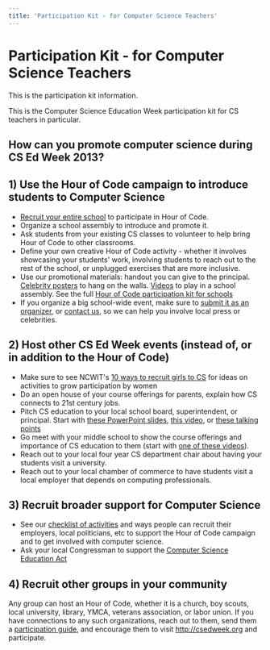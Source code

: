 ```yaml
---
title: 'Participation Kit - for Computer Science Teachers' 
---
```

# Participation Kit - for Computer Science Teachers

This is the participation kit information.  

This is the Computer Science Education Week participation kit for CS teachers in particular.

## How can you promote computer science during CS Ed Week 2013?

## 1) Use the Hour of Code campaign to introduce students to Computer Science

- [Recruit your entire school](http://csedweek.org/school) to participate in Hour of Code. 
- Organize a school assembly to introduce and promote it.
- Ask students from your existing CS classes to volunteer to help bring Hour of Code to other classrooms.
- Define your own creative Hour of Code activity - whether it involves showcasing your students' work, involving students to reach out to the rest of the school, or unplugged exercises that are more inclusive.
- Use our promotional materials: handout you can give to the principal. [Celebrity posters](http://csedweek.org/posters) to hang on the walls. [Videos](http://csedweek.org/videos) to play in a school assembly. See the full [Hour of Code participation kit for schools](http://csedweek.org/school)
- If you organize a big school-wide event, make sure to [submit it as an organizer](http://csedweek.org/participate), or [contact us](http://csedweek.org/contact), so we can help you involve local press or celebrities.

## 2) Host other CS Ed Week events (instead of, or in addition to the Hour of Code)

- Make sure to see NCWIT's [10 ways to recruit girls to CS](https://www.ncwit.org/resources/top-10-ways-recruiting-high-school-women-your-computing-classes/top-10-ways-recruiting) for ideas on activities to grow participation by women
- Do an open house of your course offerings for parents, explain how CS connects to 21st century jobs.
- Pitch CS education to your local school board, superintendent, or principal. Start with [these PowerPoint slides](/files/CS-pitch-basic-stats.pptx), [this video](http://www.youtube.com/watch?v=MwLXrN0Yguk&feature=c4-overview-vl&list=PLzdnOPI1iJNe1WmdkMG-Ca8cLQpdEAL7Q), or [these talking points](http://www.ncwit.org/resources/moving-beyond-computer-literacy-why-schools-should-teach-computer-science)
- Go meet with your middle school to show the course offerings and importance of CS education to them (start with [one of these videos](http://csedweek.org/videos)).
- Reach out to your local four year CS department chair about having your students visit a university.
- Reach out to your local chamber of commerce to have students visit a local employer that depends on computing professionals.


## 3) Recruit broader support for Computer Science

- See our [checklist of activities](http://csedweek.org/thanks/individuals) and ways people can recruit their employers, local politicians, etc to support the Hour of Code campaign and to get involved with computer science.
- Ask your local Congressman to support the [Computer Science Education Act](http://www.computinginthecore.org/csea)

## 4) Recruit other groups in your community

Any group can host an Hour of Code, whether it is a church, boy scouts, local university, library, YMCA, veterans association, or labor union. If you have connections to any such organizations, reach out to them, send them a [participation guide](/files/handout-for-local-organizations.pdf), and encourage them to visit <http://csedweek.org> and participate.

